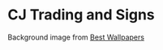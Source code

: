 # CJ Trading and Signs

Background image from [Best Wallpapers](https://besthqwallpapers.com/3d-graphics/cmyk-concepts-splashes-of-paint-printing-technology-paint-cmyk-45443)